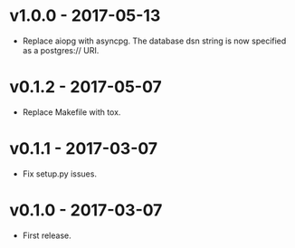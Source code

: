 # v1.0.0 - 2017-05-13

- Replace aiopg with asyncpg. The database dsn string is now specified as a
  postgres:// URI.


# v0.1.2 - 2017-05-07

- Replace Makefile with tox.


# v0.1.1 - 2017-03-07

- Fix setup.py issues.


# v0.1.0 - 2017-03-07

- First release.
